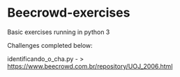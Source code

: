 # Beecrowd-exercises
Basic exercises running in python 3

Challenges completed below:

identificando_o_cha.py - > https://www.beecrowd.com.br/repository/UOJ_2006.html
